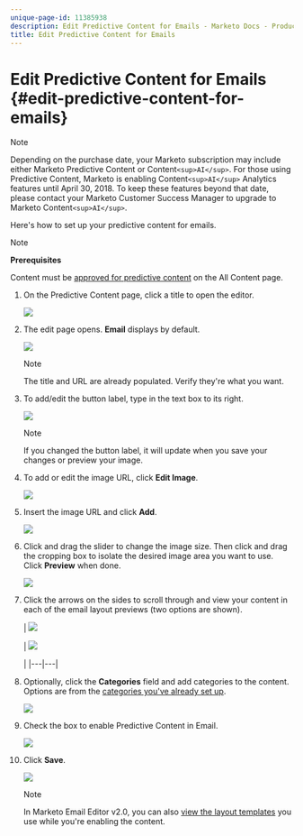 ```yaml
---
unique-page-id: 11385938
description: Edit Predictive Content for Emails - Marketo Docs - Product Documentation
title: Edit Predictive Content for Emails
---
```


# Edit Predictive Content for Emails {#edit-predictive-content-for-emails}

>[!NOTE]
>
>Depending on the purchase date, your Marketo subscription may include either Marketo Predictive Content or Content`<sup>AI</sup>`. For those using Predictive Content, Marketo is enabling Content`<sup>AI</sup>` Analytics features until April 30, 2018. To keep these features beyond that date, please contact your Marketo Customer Success Manager to upgrade to Marketo Content`<sup>AI</sup>`.

Here's how to set up your predictive content for emails. 

>[!NOTE]
>
>**Prerequisites**
>
>Content must be [approved for predictive content](../../../../product-docs/predictive-content/working-with-all-content/approve-a-title-for-predictive-content.md) on the All Content page.

1. On the Predictive Content page, click a title to open the editor.

   ![](assets/image2017-10-3-9-3a30-3a25.png)

1. The edit page opens. **Email** displays by default.

   ![](assets/image2017-10-3-9-3a31-3a18.png)

   >[!NOTE]
   >
   >The title and URL are already populated. Verify they're what you want.

1. To add/edit the button label, type in the text box to its right.

   ![](assets/image2017-10-3-9-3a32-3a18.png)

   >[!NOTE]
   >
   >If you changed the button label, it will update when you save your changes or preview your image.

1. To add or edit the image URL, click **Edit Image**.

   ![](assets/image2017-10-3-9-3a33-3a11.png) 

1. Insert the image URL and click **Add**.

   ![](assets/five.png)

1. Click and drag the slider to change the image size. Then click and drag the cropping box to isolate the desired image area you want to use. Click **Preview** when done.

   ![](assets/six.png)

1. Click the arrows on the sides to scroll through and view your content in each of the email layout previews (two options are shown).

   | ![](assets/sevena.png)

   | ![](assets/sevenb.png)

   |
   |---|---|

1. Optionally, click the **Categories** field and add categories to the content. Options are from the [categories you've already set up](../../../../product-docs/predictive-content/getting-started-predictive-content-and-content-ai/set-up-categories.md).

   ![](assets/eight.png)

1. Check the box to enable Predictive Content in Email.

   ![](assets/nine.png)

1. Click **Save**.

   ![](assets/save.png)

   >[!NOTE]
   >
   >In Marketo Email Editor v2.0, you can also [view the layout templates](../../../../product-docs/predictive-content/enabling-predictive-content/enable-predictive-content-in-emails.md) you use while you're enabling the content.

